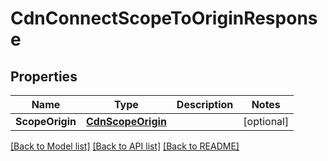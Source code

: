# CdnConnectScopeToOriginResponse

## Properties

Name | Type | Description | Notes
------------ | ------------- | ------------- | -------------
**ScopeOrigin** | [**CdnScopeOrigin**](cdnScopeOrigin.md) |  | [optional] 

[[Back to Model list]](../README.md#documentation-for-models) [[Back to API list]](../README.md#documentation-for-api-endpoints) [[Back to README]](../README.md)


